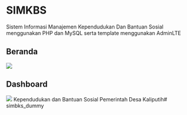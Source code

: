 # SIMKBS
Sistem Informasi Manajemen Kependudukan Dan Bantuan Sosial menggunakan PHP dan MySQL serta template menggunakan AdminLTE


## Beranda
![](preview1.png)

## Dashboard
![](preview2.png)
Kependudukan dan Bantuan Sosial
Pemerintah Desa Kaliputih# simbks_dummy

